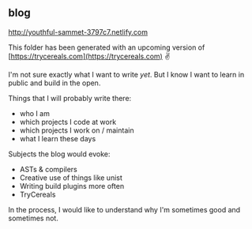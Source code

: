 ## blog

http://youthful-sammet-3797c7.netlify.com

This folder has been generated with an upcoming version of [https://trycereals.com](https://trycereals.com) ✌️

I'm not sure exactly what I want to write _yet_.
But I know I want to learn in public and build in the open.

Things that I will probably write there:

- who I am
- which projects I code at work
- which projects I work on / maintain
- what I learn these days

Subjects the blog would evoke:

- ASTs & compilers
- Creative use of things like unist
- Writing build plugins more often
- TryCereals

In the process, I would like to understand why I'm sometimes good and sometimes not.
